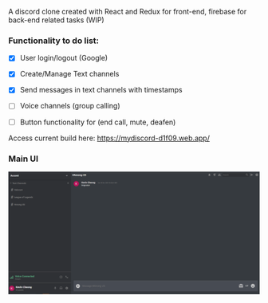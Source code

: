 A discord clone created with React and Redux for front-end, firebase for back-end related tasks (WIP)


### Functionality to do list:

- [x] User login/logout (Google)
- [x] Create/Manage Text channels
- [x] Send messages in text channels with timestamps 
- [ ] Voice channels (group calling)
- [ ] Button functionality for (end call, mute, deafen)


Access current build here:
https://mydiscord-d1f09.web.app/

### Main UI
<img src = https://github.com/kevCheong/my-discord/blob/master/accord.png> </img>
